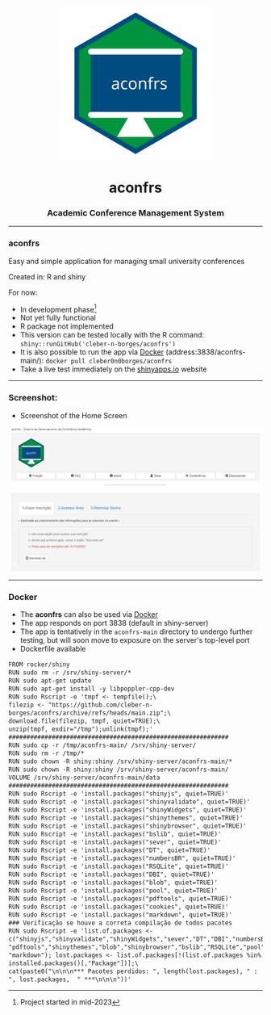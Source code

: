 <center>

![aconfrs-logo](./www/aconfrs-logo.svg)

# aconfrs

### Academic Conference Management System

</center>

--- 

### aconfrs

Easy and simple application for managing small university conferences

Created in: R and shiny

For now:
- In development phase[^1]
- Not yet fully functional
- R package not implemented
- This version can be tested locally with the R command: `shiny::runGitHub('cleber-n-borges/aconfrs')`
- It is also possible to run the app via [Docker] (address:3838/aconfrs-main/): `docker pull cleber0n0borges/aconfrs`
- Take a live test immediately on the [shinyapps.io] website

[shinyapps.io]: https://quimiometria.shinyapps.io/aconfrs/

[Docker]: https://hub.docker.com/r/cleber0n0borges/aconfrs

---

### Screenshot:

- Screenshot of the Home Screen

![screenshot-aconfrs](./www/screenshot-aconfrs.png)

---

### Docker

- The **aconfrs** can also be used via [Docker]
- The app responds on port 3838 (default in shiny-server)
- The app is tentatively in the `aconfrs-main` directory to undergo further testing, but will soon move to exposure on the server's top-level port
- Dockerfile available

```
FROM rocker/shiny
RUN sudo rm -r /srv/shiny-server/*
RUN sudo apt-get update
RUN sudo apt-get install -y libpoppler-cpp-dev
RUN sudo Rscript -e 'tmpf <- tempfile();\
filezip <- "https://github.com/cleber-n-borges/aconfrs/archive/refs/heads/main.zip";\
download.file(filezip, tmpf, quiet=TRUE);\
unzip(tmpf, exdir="/tmp");unlink(tmpf);'
#############################################################
RUN sudo cp -r /tmp/aconfrs-main/ /srv/shiny-server/ 
RUN sudo rm -r /tmp/*
RUN sudo chown -R shiny:shiny /srv/shiny-server/aconfrs-main/*
RUN sudo chown -R shiny:shiny /srv/shiny-server/aconfrs-main/
VOLUME /srv/shiny-server/aconfrs-main/data
#############################################################
RUN sudo Rscript -e 'install.packages("shinyjs", quiet=TRUE)'
RUN sudo Rscript -e 'install.packages("shinyvalidate", quiet=TRUE)'
RUN sudo Rscript -e 'install.packages("shinyWidgets", quiet=TRUE)'
RUN sudo Rscript -e 'install.packages("shinythemes", quiet=TRUE)'
RUN sudo Rscript -e 'install.packages("shinybrowser", quiet=TRUE)'
RUN sudo Rscript -e 'install.packages("bslib", quiet=TRUE)'
RUN sudo Rscript -e 'install.packages("sever", quiet=TRUE)'
RUN sudo Rscript -e 'install.packages("DT", quiet=TRUE)'
RUN sudo Rscript -e 'install.packages("numbersBR", quiet=TRUE)'
RUN sudo Rscript -e 'install.packages("RSQLite", quiet=TRUE)'
RUN sudo Rscript -e 'install.packages("DBI", quiet=TRUE)'
RUN sudo Rscript -e 'install.packages("blob", quiet=TRUE)'
RUN sudo Rscript -e 'install.packages("pool", quiet=TRUE)'
RUN sudo Rscript -e 'install.packages("pdftools", quiet=TRUE)'
RUN sudo Rscript -e 'install.packages("cookies", quiet=TRUE)'
RUN sudo Rscript -e 'install.packages("markdown", quiet=TRUE)'
### Verificação se houve a correta compilação de todos pacotes
RUN sudo Rscript -e 'list.of.packages <- c("shinyjs","shinyvalidate","shinyWidgets","sever","DT","DBI","numbersBR",\
"pdftools","shinythemes","blob","shinybrowser","bslib","RSQLite","pool","shinybrowser","bslib","RSQLite","cookies",\
"markdown"); lost.packages <- list.of.packages[!(list.of.packages %in% installed.packages()[,"Package"])];\
cat(paste0("\n\n\n*** Pacotes perdidos: ", length(lost.packages), " : ", lost.packages,  " ***\n\n\n"))'
```




[^1]: Project started in mid-2023 

<!-- Comentários -->


<!--
---
geometry: paperheight=5.0in, paperwidth=8.0in, margin=0.2in
output: pdf_document
---
-->


